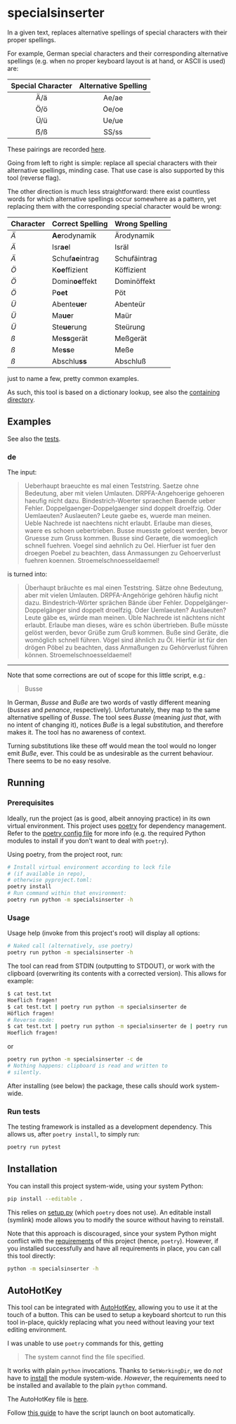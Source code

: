 # specialsinserter

In a given text, replaces alternative spellings of special characters with their proper spellings.

For example, German special characters and their corresponding alternative spellings (e.g. when no proper keyboard layout is at hand, or ASCII is used) are:

| Special Character | Alternative Spelling |
| :---------------: | :------------------: |
|        Ä/ä        |        Ae/ae         |
|        Ö/ö        |        Oe/oe         |
|        Ü/ü        |        Ue/ue         |
|        ẞ/ß        |        SS/ss         |

These pairings are recorded [here](specialsinserter/language_specials.json).

Going from left to right is simple: replace all special characters with their alternative spellings, minding case.
That use case is also supported by this tool (reverse flag).

The other direction is much less straightforward: there exist countless words for which alternative spellings occur somewhere as a pattern, yet replacing them with the corresponding special character would be wrong:

| Character | Correct Spelling  | Wrong Spelling |
| --------- | ----------------- | -------------- |
| *Ä*       | **Ae**rodynamik   | Ärodynamik     |
| *Ä*       | Isr**ae**l        | Isräl          |
| *Ä*       | Schuf**ae**intrag | Schufäintrag   |
| *Ö*       | K**oe**ffizient   | Köffizient     |
| *Ö*       | Domin**oe**ffekt  | Dominöffekt    |
| *Ö*       | P**oet**          | Pöt            |
| *Ü*       | Abente**ue**r     | Abenteür       |
| *Ü*       | Ma**ue**r         | Maür           |
| *Ü*       | Ste**ue**rung     | Steürung       |
| *ß*       | Me**ss**gerät     | Meßgerät       |
| *ß*       | Me**ss**e         | Meße           |
| *ß*       | Abschlu**ss**     | Abschluß       |

just to name a few, pretty common examples.

As such, this tool is based on a dictionary lookup, see also the [containing directory](specialsinserter/dicts/).

## Examples

See also the [tests](tests/).

### de

The input:

> Ueberhaupt braeuchte es mal einen Teststring.
> Saetze ohne Bedeutung, aber mit vielen Umlauten.
> DRPFA-Angehoerige gehoeren haeufig nicht dazu.
> Bindestrich-Woerter spraechen Baende ueber Fehler.
> Doppelgaenger-Doppelgaenger sind doppelt droelfzig.
> Oder Uemlaeuten? Auslaeuten? Leute gaebe es, wuerde man meinen.
> Ueble Nachrede ist naechtens nicht erlaubt.
> Erlaube man dieses, waere es schoen uebertrieben.
> Busse muesste geloest werden, bevor Gruesse zum Gruss kommen.
> Busse sind Geraete, die womoeglich schnell fuehren.
> Voegel sind aehnlich zu Oel.
> Hierfuer ist fuer den droegen Poebel zu beachten, dass Anmassungen zu Gehoerverlust fuehren koennen.
> Stroemelschnoesseldaemel!

is turned into:

> Überhaupt bräuchte es mal einen Teststring.
> Sätze ohne Bedeutung, aber mit vielen Umlauten.
> DRPFA-Angehörige gehören häufig nicht dazu.
> Bindestrich-Wörter sprächen Bände über Fehler.
> Doppelgänger-Doppelgänger sind doppelt droelfzig.
> Oder Uemlaeuten? Auslaeuten? Leute gäbe es, würde man meinen.
> Üble Nachrede ist nächtens nicht erlaubt.
> Erlaube man dieses, wäre es schön übertrieben.
> Buße müsste gelöst werden, bevor Grüße zum Gruß kommen.
> Buße sind Geräte, die womöglich schnell führen.
> Vögel sind ähnlich zu Öl.
> Hierfür ist für den drögen Pöbel zu beachten, dass Anmaßungen zu Gehörverlust führen können.
> Stroemelschnoesseldaemel!

---

Note that some corrections are out of scope for this little script, e.g.:

> Busse

In German, *Busse* and *Buße* are two words of vastly different meaning (*busses* and *penance*, respectively).
Unfortunately, they map to the same alternative spelling of *Busse*.
The tool sees *Busse* (meaning *just that*, with no intent of changing it), notices *Buße* is a legal substitution, and therefore makes it.
The tool has no awareness of context.

Turning substitutions like these off would mean the tool would no longer emit *Buße*, ever.
This could be as undesirable as the current behaviour.
There seems to be no easy resolve.

## Running

### Prerequisites

Ideally, run the project (as is good, albeit annoying practice) in its own virtual environment.
This project uses [poetry](https://python-poetry.org/) for dependency management.
Refer to the [poetry config file](pyproject.toml) for more info (e.g. the required Python modules to install if you don't want to deal with `poetry`).

Using poetry, from the project root, run:

```bash
# Install virtual environment according to lock file
# (if available in repo),
# otherwise pyproject.toml:
poetry install
# Run command within that environment:
poetry run python -m specialsinserter -h
```

### Usage

Usage help (invoke from this project's root) will display all options:

```bash
# Naked call (alternatively, use poetry)
poetry run python -m specialsinserter -h
```

The tool can read from STDIN (outputting to STDOUT), or work with the clipboard (overwriting its contents with a corrected version).
This allows for example:

```bash
$ cat test.txt
Hoeflich fragen!
$ cat test.txt | poetry run python -m specialsinserter de
Höflich fragen!
# Reverse mode:
$ cat test.txt | poetry run python -m specialsinserter de | poetry run python -m specialsinserter -r de
Hoeflich fragen!
```

or

```bash
poetry run python -m specialsinserter -c de
# Nothing happens: clipboard is read and written to
# silently.
```

After installing (see below) the package, these calls should work system-wide.

### Run tests

The testing framework is installed as a development dependency.
This allows us, after `poetry install`, to simply run:

```bash
poetry run pytest
```

## Installation

You can install this project system-wide, using your system Python:

```bash
pip install --editable .
```

This relies on [setup.py](setup.py) (which `poetry` does not use).
An editable install (symlink) mode allows you to modify the source without having to
reinstall.

Note that this approach is discouraged, since your system Python might conflict with
the [requirements](pyproject.toml) of this project (hence, `poetry`).
However, if you installed successfully and have all requirements in place, you can call
this tool directly:

```bash
python -m specialsinserter -h
```

## AutoHotKey

This tool can be integrated with [AutoHotKey](https://www.autohotkey.com/), allowing you
to use it at the touch of a button.
This can be used to setup a keyboard shortcut to run this tool in-place, quickly replacing
what you need without leaving your text editing environment.

I was unable to use `poetry` commands for this, getting

> The system cannot find the file specified.

It works with plain `python` invocations.
Thanks to `SetWorkingDir`, we do *not* have to [install](#installation) the module
system-wide.
*However*, the requirements need to be installed and available to the plain `python`
command.

The AutoHotKey file is [here](specialsinserter.ahk).

Follow [this guide](https://www.autohotkey.com/docs/FAQ.htm#Startup) to have the script
launch on boot automatically.
